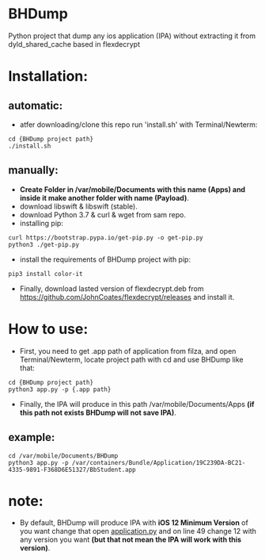 # BHDump
Python project that dump any ios application (IPA) without extracting it from dyld_shared_cache based in flexdecrypt

# Installation:
## automatic:
  - atfer downloading/clone this repo run 'install.sh' with Terminal/Newterm:
  ```shell
  cd {BHDump project path}
  ./install.sh
  ```
## manually:
  - **Create Folder in /var/mobile/Documents with this name (Apps) and inside it make another folder with name (Payload)**.
  - download libswift & libswift (stable).
  - download Python 3.7 & curl & wget from sam repo.
  - installing pip:
  ```shell
  curl https://bootstrap.pypa.io/get-pip.py -o get-pip.py
  python3 ./get-pip.py
  ```
  - install the requirements of BHDump project with pip:
  ```shell
  pip3 install color-it
  ```
  - Finally, download lasted version of flexdecrypt.deb from https://github.com/JohnCoates/flexdecrypt/releases and install it.
  
  # How to use:
  - First, you need to get .app path of application from filza, and open Terminal/Newterm, locate project path with cd and use BHDump like that:
  ```shell
  cd {BHDump project path}
  python3 app.py -p {.app path}
  ```
  - Finally, the IPA will produce in this path /var/mobile/Documents/Apps **(if this path not exists BHDump will not save IPA)**.
  ## example:
  ```shell
  cd /var/mobile/Documents/BHDump
  python3 app.py -p /var/containers/Bundle/Application/19C239DA-BC21-4335-9891-F368D6E51327/BbStudent.app
  ```
  
  # note:
  - By default, BHDump will produce IPA with **iOS 12 Minimum Version** of you want change that open [application.py](https://github.com/BandarHL/BHDump/application.py#L49) and on line 49 change 12 with any version you want **(but that not mean the IPA will work with this version)**.
